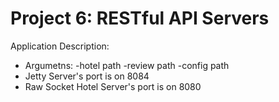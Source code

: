 # Project 6: RESTful API Servers 

Application Description: 
- Argumetns: -hotel path -review path -config path
- Jetty Server's port is on 8084
- Raw Socket Hotel Server's port is on 8080
